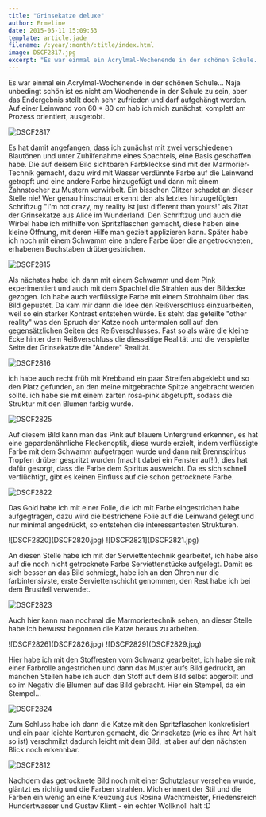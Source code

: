 ```yaml
---
title: "Grinsekatze deluxe"
author: Ermeline
date: 2015-05-11 15:09:53
template: article.jade
filename: /:year/:month/:title/index.html
image: DSCF2817.jpg
excerpt: "Es war einmal ein Acrylmal-Wochenende in der schönen Schule..."
---
```


Es war einmal ein Acrylmal-Wochenende in der schönen Schule... Naja
unbedingt schön ist es nicht am Wochenende in der Schule zu sein, aber
das Endergebnis stellt doch sehr zufrieden und darf aufgehängt werden.
Auf einer Leinwand von 60 \* 80 cm hab ich mich zunächst, komplett am
Prozess orientiert, ausgetobt.

![DSCF2817](DSCF2817.jpg)

Es hat damit angefangen, dass ich zunächst mit zwei verschiedenen
Blautönen und unter Zuhilfenahme eines Spachtels, eine Basis geschaffen
habe. Die auf deisem Bild sichtbaren Farbkleckse sind mit der
Marmorier-Technik gemacht, dazu wird mit Wasser verdünnte Farbe auf die
Leinwand getropft und eine andere Farbe hinzugefügt und dann mit einem
Zahnstocher zu Mustern verwirbelt. Ein bisschen Glitzer schadet an
dieser Stelle nie! Wer genau hinschaut erkennt den als letztes
hinzugefügten Schriftzug "I'm not crazy, my reality ist just different
than yours!" als Zitat der Grinsekatze aus Alice im Wunderland. Den
Schriftzug und auch die Wirbel habe ich mithilfe von Spritzflaschen
gemacht, diese haben eine kleine Öffnung, mit deren Hilfe man gezielt
applizieren kann. Später habe ich noch mit einem Schwamm eine andere
Farbe über die angetrockneten, erhabenen Buchstaben drübergestrichen.

![DSCF2815](DSCF2815.jpg)

Als nächstes habe ich dann mit einem Schwamm und dem Pink experimentiert
und auch mit dem Spachtel die Strahlen aus der Bildecke gezogen. Ich
habe auch verflüssigte Farbe mit einem Strohhalm über das Bild gepustet.
Da kam mir dann die Idee den Reißverschluss einzuarbeiten, weil so ein
starker Kontrast entstehen würde. Es steht das geteilte "other reality"
was den Spruch der Katze noch untermalen soll auf den gegensätzlichen
Seiten des Reißverschlusses. Fast so als wäre die kleine Ecke hinter dem
Reißverschluss die diesseitige Realität und die verspielte Seite der
Grinsekatze die "Andere" Realität.

![DSCF2816](DSCF2816.jpg)

ich habe auch recht früh mit Krebband ein paar Streifen abgeklebt und so
den Platz gefunden, an den meine mitgebrachte Spitze angebracht werden
sollte. ich habe sie mit einem zarten rosa-pink abgetupft, sodass die
Struktur mit den Blumen farbig wurde.

![DSCF2825](DSCF2825.jpg)


Auf diesem Bild kann man das Pink auf blauem Untergrund erkennen, es hat
eine gepardenähnliche Fleckenoptik, diese wurde erzielt, indem
verflüssigte Farbe mit dem Schwamm aufgetragen wurde und dann mit
Brennspiritus Tropfen drüber gespritzt wurden (macht dabei ein Fenster
auf!!), dies hat dafür gesorgt, dass die Farbe dem Spiritus ausweicht.
Da es sich schnell verflüchtigt, gibt es keinen Einfluss auf die schon
getrocknete Farbe.

![DSCF2822](DSCF2822.jpg)

Das Gold habe ich mit einer Folie, die ich mit Farbe eingestrichen habe
aufgegtragen, dazu wird die bestrichene Folie auf die Leinwand gelegt
und nur minimal angedrückt, so entstehen die interessantesten
Strukturen.

<div id='slides' class='slideshow'>
![DSCF2820](DSCF2820.jpg)
![DSCF2821](DSCF2821.jpg)
</div>

An diesen Stelle habe ich mit der Serviettentechnik gearbeitet, ich habe
also auf die noch nicht getrocknete Farbe Serviettenstücke aufgelegt.
Damit es sich besser an das Bild schmiegt, habe ich an den Ohren nur die
farbintensivste, erste Serviettenschicht genommen, den Rest habe ich bei
dem Brustfell verwendet.

![DSCF2823](DSCF2823.jpg)

Auch hier kann man nochmal die Marmoriertechnik sehen, an dieser Stelle
habe ich bewusst begonnen die Katze heraus zu arbeiten.

<div id='slides' class='slideshow'>
![DSCF2826](DSCF2826.jpg)
![DSCF2829](DSCF2829.jpg)
</div>

Hier habe ich mit den Stoffresten vom Schwanz gearbeitet, ich habe sie
mit einer Farbrolle angestrichen und dann das Muster aufs Bild gedruckt,
an manchen Stellen habe ich auch den Stoff auf dem Bild selbst abgerollt
und so im Negativ die Blumen auf das Bild gebracht. Hier ein Stempel, da
ein Stempel...

![DSCF2824](DSCF2824.jpg)

Zum Schluss habe ich dann die Katze mit den Spritzflaschen konkretisiert
und ein paar leichte Konturen gemacht, die Grinsekatze (wie es ihre Art
halt so ist) verschmilzt dadurch leicht mit dem Bild, ist aber auf den
nächsten Blick noch erkennbar.

![DSCF2812](DSCF2812.jpg)

Nachdem das getrocknete Bild noch mit einer Schutzlasur versehen wurde,
gläntzt es richtig und die Farben strahlen. Mich erinnert der Stil und
die Farben ein wenig an eine Kreuzung aus Rosina Wachtmeister,
Friedensreich Hundertwasser und Gustav Klimt - ein echter Wollknoll halt
:D
